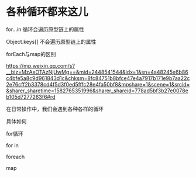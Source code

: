 # 各种循环都来这儿



for...in 循环会遍历原型链上的属性

Object.keys[] 不会遍历原型链上的属性 



forEach与map的区别

https://mp.weixin.qq.com/s?__biz=MzAxOTAzNjUwMg==&mid=2448541544&idx=1&sn=4a48245e6b86c4bfe5a8c9d961843d1c&chksm=8fc84751b8bfce47e4a7917b171e9b7aa22c2e76cff2b3378cd4f5d3f0ed5fffc28e4fa50bf8&mpshare=1&scene=1&srcid=&sharer_sharetime=1582765351996&sharer_shareid=778ad5bf3b27e0078eb105d7277263f6#rd





在日常操作中，我们会遇到各种各样的循环

具体如何

for循环

for in

foreach

map

